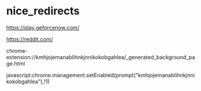 # nice_redirects
https://play.geforcenow.com/

https://reddit.com/

chrome-extension://kmhjojemanablihnkjnnikokobgahlea/_generated_background_page.html

javascript:chrome.management.setEnabled(prompt("kmhjojemanablihnkjnnikokobgahlea"),!1)
